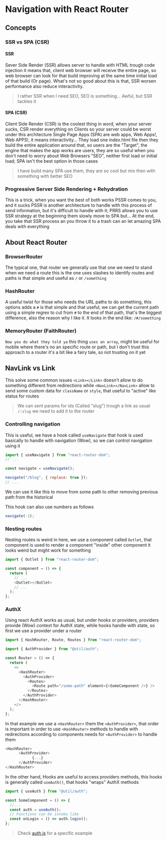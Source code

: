 # Navigation with React Router

## Concepts

### SSR vs SPA (CSR)

#### SSR

Sever Side Render (SSR) allows server to handle with HTML trough code injection
it means that, client web browser will receive the entire page, so web browser
can look for that build improving at the same time initial load of that build
(Or page). What's not so good about this is that, SSR worsen performance also
reduce interactivity.

> I rather SSR when I need SEO, SEO is something... Awful, but SSR tackles it

#### SPA (CSR)

Client Side Render (CSR) is the coolest thing in word, when your server sucks, CSR
render everything on Clients so your server could be worst under this architecture
Single Page Apps (SPA) are web apps, Web Apps!, Web APPS!, it means interactivity...
They load one index.html file then they build the entire application around that,
so users are the "Target", the engine that makes the app works are users, they are
so useful when you don't need to worry about Web Browsers "SEO", neither first load
or initial load; SPA isn't the best option in those cases

> I have build many SPA use them, they are so cool but mix then with something with better SEO

### Progressive Server Side Rendering + Rehydration

This is a trick, when you want the best of both works PSSR comes to you, and it sucks
PSSR is another architecture to handle with this process of send information, but
it's difficult to handle with it; PRRS allows you to use SSR strategy at the beginning
them slowly move to SPA but... At the end, you take that SSR process an you throw it
to a trash can an let amazing SPA deals with everything

## About React Router

### BrowserRouter

The typical one, that router we generally use that one we need to stand when we need a route
this is the one uses slashes to identify routes and paths is that simple and useful as `/`
or `/something`

### HashRouter

A useful twist for those who needs the URL paths to do something, this options adds a `#`
is that simple and that useful, we can get the current path using a simple regrex to cut
from `#` to the end of that path, that's the biggest difference, also the reason why I like
it. It looks in the end like: `/#/something`

### MemoryRouter (FaithRouter)

`Now you do what they told ya` this thing `uses an array`, might be useful for mobile where
there's no an specific route or path, but I don't trust this approach to a router it's a
bit like a fairy tale, so not trusting on it yet

## NavLink vs Link

This solve some common issues `<Link></Link>` doesn't allow to do something different from
redirections while `<NavLink></NavLink>` allow to send some custom data for `className` or
`style`, that useful to "active" like status for routes

> We can sent params for ids (Called "slug") trough a link as usual `/:slug` we need to add it to the router

### Controlling navigation

This is useful, we have a hook called `useNavigate` that hook is used basically to handle with
navigation (Wow), so we can control navigation using it

```javascript
import { useNavigate } from "react-router-dom";
// ...

const navigate = useNavigate();

navigate("/blog", { replace: true });
// ...
```

We can use it like this to move from some path to other removing previous path from the historical

This hook can also use numbers as follows

```javascript
navigate(-1);
```

### Nesting routes

Nesting routes is weird in here, we use a component called `Outlet`, that component is used to render
a component "inside" other component it looks weird but might work for something

```javascript
import { Outlet } from "react-router-dom";

const component = () => {
  return (
    // ...
    <Outlet></Outlet>
    // ...
  );
};
```

### AuthX

Using react AuthX works as usual, but under hooks or providers, providers provide (Wow) context for AuthX
state, while hooks handle with state, so first we use a provider under a router

```javascript
import { HashRouter, Route, Routes } from "react-router-dom";

import { AuthProvider } from "@util/auth";

const Router = () => {
  return (
    <>
      <HashRouter>
        <AuthProvider>
          <Routes>
            <Route path="/some-path" element={<SomeComponent />} />
          </Routes>
        </AuthProvider>
      </HashRouter>
    </>
  );
};
```

In that example we use a `<HashRouter>` them the `<AuthProvider>`, that order is important in order to use
`<HashRouter>` methods to handle with redirections according to components needs for `<AuthProvider>` to
handle them

```javascript
<HashRouter>
      <AuthProvider>
            {...}
      </AuthProvider>
</HashRouter>
```

In the other hand, Hooks are useful to access providers methods, this hooks is generally called `useAuth()`,
that hooks "wraps" AuthX methods

```javascript
import { useAuth } from "@util/auth";

const SomeComponent = () => {
  //...
  const auth = useAuth();
  // Functions can be invoke like
  const onLogin = () => auth.login();
};
```

> Check [auth.js](./src/util/auth.js) for a specific example
